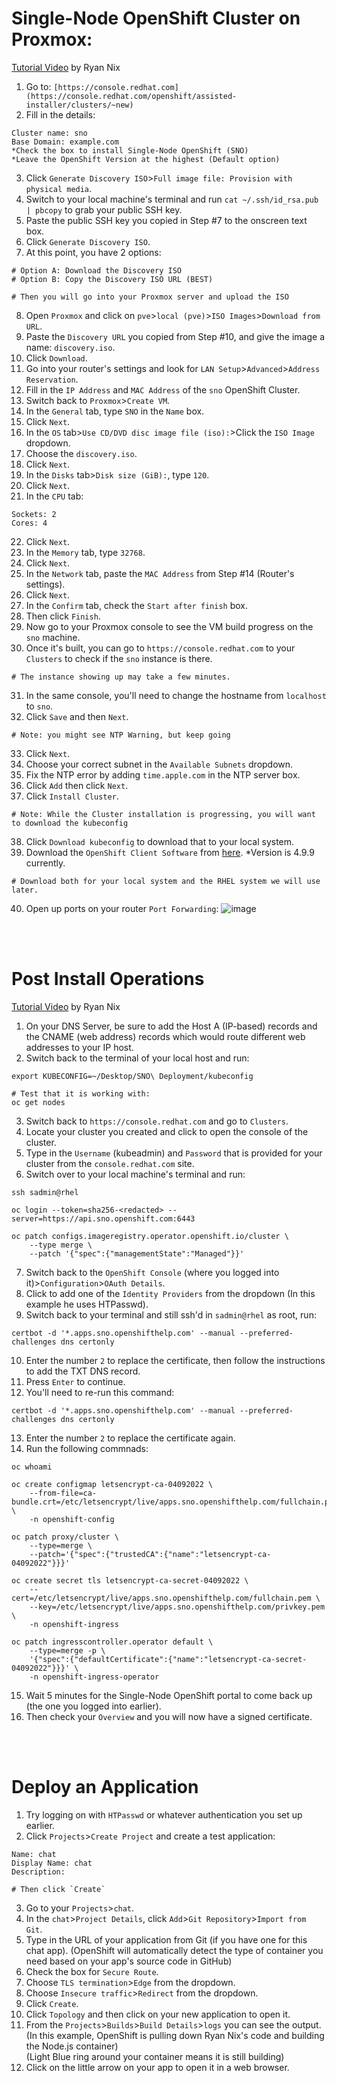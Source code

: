 # Single-Node OpenShift Cluster on Proxmox:
[Tutorial Video](https://www.youtube.com/watch?v=leJa9HmvdI0&t=13s) by Ryan Nix

1) Go to: `[https://console.redhat.com](https://console.redhat.com/openshift/assisted-installer/clusters/~new)`
2) Fill in the details:
```
Cluster name: sno
Base Domain: example.com
*Check the box to install Single-Node OpenShift (SNO)
*Leave the OpenShift Version at the highest (Default option)
```
3) Click `Generate Discovery ISO`>`Full image file: Provision with physical media`.
4) Switch to your local machine's terminal and run `cat ~/.ssh/id_rsa.pub | pbcopy` to grab your public SSH key.
5) Paste the public SSH key you copied in Step #7 to the onscreen text box.
6) Click `Generate Discovery ISO`.
7) At this point, you have 2 options:
```
# Option A: Download the Discovery ISO
# Option B: Copy the Discovery ISO URL (BEST)

# Then you will go into your Proxmox server and upload the ISO
```
8) Open `Proxmox` and click on `pve`>`local (pve)`>`ISO Images`>`Download from URL`.
9) Paste the `Discovery URL` you copied from Step #10, and give the image a name: `discovery.iso`.
10) Click `Download`.
11) Go into your router's settings and look for `LAN Setup`>`Advanced`>`Address Reservation`.
12) Fill in the `IP Address` and `MAC Address` of the `sno` OpenShift Cluster.
13) Switch back to `Proxmox`>`Create VM`.
14) In the `General` tab, type `SNO` in the `Name` box.
15) Click `Next`.
16) In the `OS` tab>`Use CD/DVD disc image file (iso):`>Click the `ISO Image` dropdown.
17) Choose the `discovery.iso`.
18) Click `Next`.
19) In the `Disks` tab>`Disk size (GiB):`, type `120`.
20) Click `Next`.
21) In the `CPU` tab:
```
Sockets: 2
Cores: 4
```
22) Click `Next`.
23) In the `Memory` tab, type `32768`.
24) Click `Next`.
25) In the `Network` tab, paste the `MAC Address` from Step #14 (Router's settings).
26) Click `Next`.
27) In the `Confirm` tab, check the `Start after finish` box.
28) Then click `Finish`.
29) Now go to your Proxmox console to see the VM build progress on the `sno` machine.
30) Once it's built, you can go to `https://console.redhat.com` to your `Clusters` to check if the `sno` instance is there.
```
# The instance showing up may take a few minutes.
```
31) In the same console, you'll need to change the hostname from `localhost` to `sno`.
32) Click `Save` and then `Next`.
```
# Note: you might see NTP Warning, but keep going
```
33) Click `Next`.
34) Choose your correct subnet in the `Available Subnets` dropdown.
35) Fix the NTP error by adding `time.apple.com` in the NTP server box.
36) Click `Add` then click `Next`.
37) Click `Install Cluster`.
```
# Note: While the Cluster installation is progressing, you will want to download the kubeconfig 
```
38) Click `Download kubeconfig` to download that to your local system.
39) Download the `OpenShift Client Software` from [here](https://mirror.openshift.com/pub/openshift-v4/x86_64/clients/ocp/4.9.9/). *Version is 4.9.9 currently.
```
# Download both for your local system and the RHEL system we will use later.
```
40) Open up ports on your router `Port Forwarding`:
![image](https://github.com/user-attachments/assets/d6e4413b-d205-4595-b9c9-6952dcd53919)

<br><br>
# Post Install Operations
[Tutorial Video](https://www.youtube.com/watch?v=leJa9HmvdI0&t=514s) by Ryan Nix

1) On your DNS Server, be sure to add the Host A (IP-based) records and the CNAME (web address) records which would route different web addresses to your IP host.
2) Switch back to the terminal of your local host and run:
```
export KUBECONFIG=~/Desktop/SNO\ Deployment/kubeconfig

# Test that it is working with:
oc get nodes
```
3) Switch back to `https://console.redhat.com` and go to `Clusters`.
4) Locate your cluster you created and click to open the console of the cluster.
5) Type in the `Username` (kubeadmin) and `Password` that is provided for your cluster from the `console.redhat.com` site.
6) Switch over to your local machine's terminal and run:
```
ssh sadmin@rhel

oc login --token=sha256-<redacted> --server=https://api.sno.openshift.com:6443

oc patch configs.imageregistry.operator.openshift.io/cluster \
    --type merge \
    --patch '{"spec":{"managementState":"Managed"}}'
```
7) Switch back to the `OpenShift Console` (where you logged into it)>`Configuration`>`OAuth Details`.
8) Click to add one of the `Identity Providers` from the dropdown (In this example he uses HTPasswd).
9) Switch back to your terminal and still ssh'd in `sadmin@rhel` as root, run:
```
certbot -d '*.apps.sno.openshifthelp.com' --manual --preferred-challenges dns certonly
```
10) Enter the number `2` to replace the certificate, then follow the instructions to add the TXT DNS record.
11) Press `Enter` to continue.
12) You'll need to re-run this command:
```
certbot -d '*.apps.sno.openshifthelp.com' --manual --preferred-challenges dns certonly
```
13) Enter the number `2` to replace the certificate again.
14) Run the following commnads:
```
oc whoami

oc create configmap letsencrypt-ca-04092022 \
    --from-file=ca-bundle.crt=/etc/letsencrypt/live/apps.sno.openshifthelp.com/fullchain.pem \
    -n openshift-config

oc patch proxy/cluster \
    --type=merge \
    --patch='{"spec":{"trustedCA":{"name":"letsencrypt-ca-04092022"}}}'

oc create secret tls letsencrypt-ca-secret-04092022 \
    --cert=/etc/letsencrypt/live/apps.sno.openshifthelp.com/fullchain.pem \
    --key=/etc/letsencrypt/live/apps.sno.openshifthelp.com/privkey.pem \
    -n openshift-ingress

oc patch ingresscontroller.operator default \
    --type=merge -p \
    '{"spec":{"defaultCertificate":{"name":"letsencrypt-ca-secret-04092022"}}}' \
    -n openshift-ingress-operator
```
15) Wait 5 minutes for the Single-Node OpenShift portal to come back up (the one you logged into earlier).
16) Then check your `Overview` and you will now have a signed certificate.

<br><br>
# Deploy an Application

1) Try logging on with `HTPasswd` or whatever authentication you set up earlier.
2) Click `Projects`>`Create Project` and create a test application:
```
Name: chat
Display Name: chat
Description:

# Then click `Create`
```
3) Go to your `Projects`>`chat`.
4) In the `chat`>`Project Details`, click `Add`>`Git Repository`>`Import from Git`.
5) Type in the URL of your application from Git (if you have one for this chat app).
(OpenShift will automatically detect the type of container you need based on your app's source code in GitHub)
6) Check the box for `Secure Route`.
7) Choose `TLS termination`>`Edge` from the dropdown.
8) Choose `Insecure traffic`>`Redirect` from the dropdown.
9) Click `Create`.
10) Click `Topology` and then click on your new application to open it.
11) From the `Projects`>`Builds`>`Build Details`>`logs` you can see the output. \
(In this example, OpenShift is pulling down Ryan Nix's code and building the Node.js container) \
(Light Blue ring around your container means it is still building)
12) Click on the little arrow on your app to open it in a web browser.
